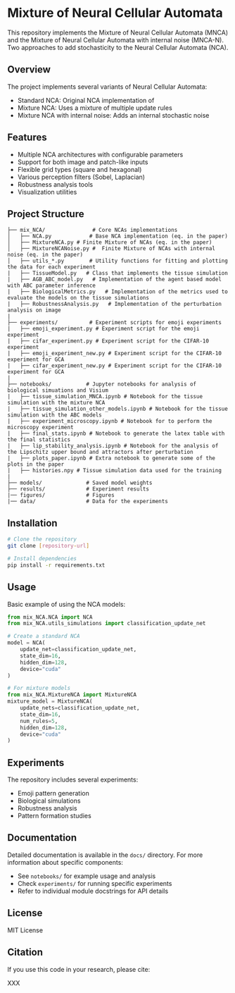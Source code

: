 # Mixture of Neural Cellular Automata

This repository implements the Mixture of Neural Cellular Automata (MNCA) and the Mixture of Neural Cellular Automata with internal noise (MNCA-N). Two approaches to add stochasticity to the Neural Cellular Automata (NCA).

## Overview

The project implements several variants of Neural Cellular Automata:
- Standard NCA: Original NCA implementation of 
- Mixture NCA: Uses a mixture of multiple update rules
- Mixture NCA with internal noise: Adds an internal stochastic noise

## Features

- Multiple NCA architectures with configurable parameters
- Support for both image and patch-like inputs
- Flexible grid types (square and hexagonal)
- Various perception filters (Sobel, Laplacian)
- Robustness analysis tools
- Visualization utilities

## Project Structure

```
├── mix_NCA/               # Core NCAs implementations 
│   ├── NCA.py            # Base NCA implementation (eq. in the paper)
│   ├── MixtureNCA.py # Finite Mixture of NCAs (eq. in the paper)
│   ├── MixtureNCANoise.py #  Finite Mixture of NCAs with internal noise (eq. in the paper)
│   ├── utils_*.py        # Utility functions for fitting and plotting the data for each experiment
|   ├── TissueModel.py   # Class that implements the tissue simulation 
|   ├── AGB_ABC_model.py   # Implementation of the agent based model with ABC parameter inference
|   ├── BiologicalMetrics.py   # Implementation of the metrics used to evaluate the models on the tissue simulations
|   ├── RobustnessAnalysis.py   # Implementation of the perturbation analysis on image
|   
├── experiments/          # Experiment scripts for emoji experiments
|   ├── emoji_experiment.py # Experiment script for the emoji experiment
|   ├── cifar_experiment.py # Experiment script for the CIFAR-10 experiment
|   ├── emoji_experiment_new.py # Experiment script for the CIFAR-10 experiment for GCA
|   ├── cifar_experiment_new.py # Experiment script for the CIFAR-10 experiment for GCA
|   
├── notebooks/           # Jupyter notebooks for analysis of biological simuations and Visium
|   ├── tissue_simulation_MNCA.ipynb # Notebook for the tissue simulation with the mixture NCA
|   ├── tissue_simulation_other_models.ipynb # Notebook for the tissue simulation with the ABC models
|   ├── experiment_microscopy.ipynb # Notebook for to perform the microscopy experiment
|   ├── final_stats.ipynb # Notebook to generate the latex table with the final statistics
|   ├── lip_stability_analysis.ipynb # Notebook for the analysis of the Lipschitz upper bound and attractors after perturbation
|   ├── plots_paper.ipynb # Extra notebook to generate some of the plots in the paper
|   ├── histories.npy # Tissue simulation data used for the training
|
├── models/              # Saved model weights
├── results/             # Experiment results
|── figures/             # Figures
|── data/                # Data for the experiments
```

## Installation

```bash
# Clone the repository
git clone [repository-url]

# Install dependencies
pip install -r requirements.txt
```

## Usage

Basic example of using the NCA models:

```python
from mix_NCA.NCA import NCA
from mix_NCA.utils_simulations import classification_update_net

# Create a standard NCA
model = NCA(
    update_net=classification_update_net,
    state_dim=16,
    hidden_dim=128,
    device="cuda"
)

# For mixture models
from mix_NCA.MixtureNCA import MixtureNCA
mixture_model = MixtureNCA(
    update_nets=classification_update_net,
    state_dim=16,
    num_rules=5,
    hidden_dim=128,
    device="cuda"
)
```

## Experiments

The repository includes several experiments:
- Emoji pattern generation
- Biological simulations
- Robustness analysis
- Pattern formation studies

## Documentation

Detailed documentation is available in the `docs/` directory. For more information about specific components:

- See `notebooks/` for example usage and analysis
- Check `experiments/` for running specific experiments
- Refer to individual module docstrings for API details

## License

MIT License

## Citation

If you use this code in your research, please cite:

XXX

